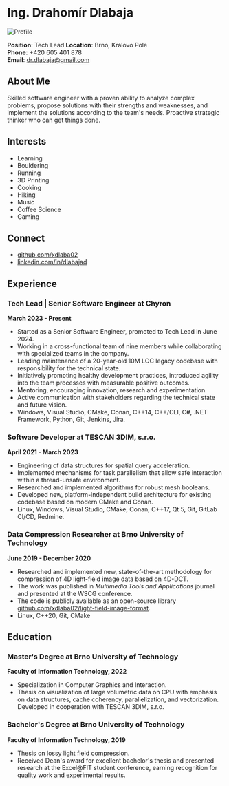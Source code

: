 # Ing. Drahomír Dlabaja

![Profile](https://media.licdn.com/dms/image/v2/D4E03AQEBCuikzl3_fw/profile-displayphoto-shrink_800_800/profile-displayphoto-shrink_800_800/0/1667673467302?e=1731542400&v=beta&t=GEO5paXo45hY2iImczDVenHmoZCXMSUgtYpNNd__vhw)

**Position**: Tech Lead
**Location**: Brno, Královo Pole  
**Phone**: +420 605 401 878  
**Email**: [dr.dlabaja@gmail.com](mailto:dr.dlabaja@gmail.com)

## About Me
Skilled software engineer with a proven ability to analyze complex problems, propose solutions with their strengths and weaknesses, and implement the solutions according to the team's needs. Proactive strategic thinker who can get things done.

## Interests
- Learning
- Bouldering
- Running
- 3D Printing
- Cooking
- Hiking
- Music
- Coffee Science
- Gaming

## Connect
- [github.com/xdlaba02](https://github.com/xdlaba02)  
- [linkedin.com/in/dlabajad](https://linkedin.com/in/dlabajad)  

## Experience

### Tech Lead | Senior Software Engineer at Chyron
**March 2023 - Present**
- Started as a Senior Software Engineer, promoted to Tech Lead in June 2024.
- Working in a cross-functional team of nine members while collaborating with specialized teams in the company.
- Leading maintenance of a 20-year-old 10M LOC legacy codebase with responsibility for the technical state.
- Initiatively promoting healthy development practices, introduced agility into the team processes with measurable positive outcomes.
- Mentoring, encouraging innovation, research and experimentation.
- Active communication with stakeholders regarding the technical state and future vision.
- Windows, Visual Studio, CMake, Conan, C++14, C++/CLI, C#, .NET Framework, Python, Git, Jenkins, Jira.

### Software Developer at TESCAN 3DIM, s.r.o.
**April 2021 - March 2023**
- Engineering of data structures for spatial query acceleration.
- Implemented mechanisms for task parallelism that allow safe interaction within a thread-unsafe environment.
- Researched and implemented algorithms for robust mesh booleans.
- Developed new, platform-independent build architecture for existing codebase based on modern CMake and Conan.
- Linux, Windows, Visual Studio, CMake, Conan, C++17, Qt 5, Git, GitLab CI/CD, Redmine.

### Data Compression Researcher at Brno University of Technology
**June 2019 - December 2020**
- Researched and implemented new, state-of-the-art methodology for compression of 4D light-field image data based on 4D-DCT.
- The work was published in *Multimedia Tools and Applications* journal and presented at the WSCG conference.
- The code is publicly available as an open-source library [github.com/xdlaba02/light-field-image-format](https://github.com/xdlaba02/light-field-image-format).
- Linux, C++20, Git, CMake

## Education

### Master's Degree at Brno University of Technology
**Faculty of Information Technology, 2022**  
- Specialization in Computer Graphics and Interaction.
- Thesis on visualization of large volumetric data on CPU with emphasis on data structures, cache coherency, parallelization, and vectorization. Developed in cooperation with TESCAN 3DIM, s.r.o.

### Bachelor's Degree at Brno University of Technology
**Faculty of Information Technology, 2019**  
- Thesis on lossy light field compression. 
- Received Dean's award for excellent bachelor's thesis and presented research at the Excel@FIT student conference, earning recognition for quality work and experimental results.